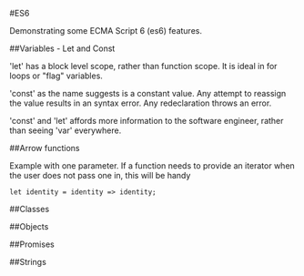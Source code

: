 #ES6

Demonstrating some ECMA Script 6 (es6) features.

##Variables - Let and Const

'let' has a block level scope, rather than function scope. It is ideal in for loops or "flag" variables.

'const' as the name suggests is a constant value. Any attempt to reassign the value results in an syntax error. Any redeclaration throws an error.

'const' and 'let' affords more information to the software engineer, rather than seeing 'var' everywhere.

##Arrow functions

Example with one parameter. If a function needs to provide an iterator when the user does not pass one in, this will be handy

```
let identity = identity => identity;
```

##Classes

##Objects

##Promises

##Strings

